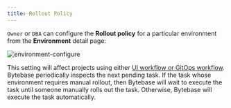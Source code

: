 ```yaml
---
title: Rollout Policy
---
```


`Owner` or `DBA` can configure the **Rollout policy** for a particular environment from the **Environment** detail page:

![environment-configure](/content/docs/administration/environment-policy/env-rollout-policy.webp)

This setting will affect projects using either [UI workflow or GitOps workflow](/docs/concepts/database-change-workflow). Bytebase periodically inspects the next pending task. If the task whose environment requires manual rollout, then Bytebase will wait to execute the task until someone manually rolls out the task. Otherwise, Bytebase will execute the task automatically.
